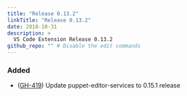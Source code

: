 ```yaml
---
title: "Release 0.13.2"
linkTitle: "Release 0.13.2"
date: 2018-10-31
description: >
  VS Code Extension Release 0.13.2
github_repo: "" # Disable the edit commands
---
```


### Added

- ([GH-419](https://github.com/lingua-pupuli/puppet-vscode/issues/419)) Update puppet-editor-services to 0.15.1 release

